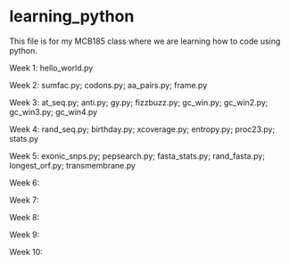 # learning_python
This file is for my MCB185 class where we are learning how to code using python.

Week 1: hello_world.py

Week 2: sumfac.py; codons.py; aa_pairs.py; frame.py

Week 3: at_seq.py; anti.py; gy.py; fizzbuzz.py; gc_win.py; gc_win2.py; gc_win3.py; gc_win4.py

Week 4: rand_seq.py; birthday.py; xcoverage.py; entropy.py; proc23.py; stats.py

Week 5: exonic_snps.py; pepsearch.py; fasta_stats.py; rand_fasta.py; longest_orf.py; transmembrane.py

Week 6:

Week 7:

Week 8:

Week 9:

Week 10:
